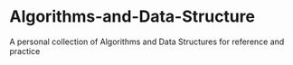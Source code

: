 # Algorithms-and-Data-Structure
A personal collection of Algorithms and Data Structures for reference and practice
